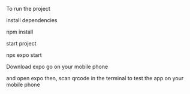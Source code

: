 To run the project

install dependencies

npm install

start project 

npx expo start

Download expo go on your mobile phone 

and  open expo then, scan qrcode in the terminal to test the app on your mobile phone

